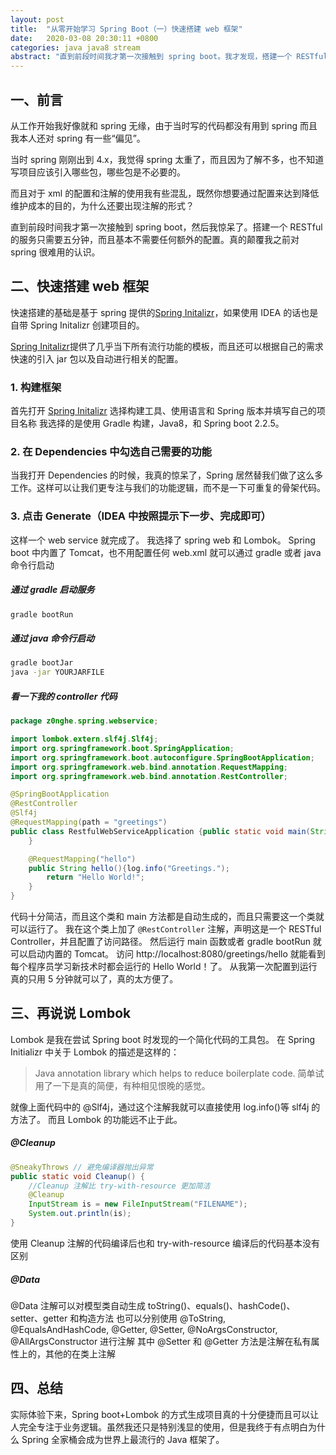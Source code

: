 ```yaml
---
layout: post
title:  "从零开始学习 Spring Boot（一）快速搭建 web 框架"
date:   2020-03-08 20:30:11 +0800
categories: java java8 stream
abstract: "直到前段时间我才第一次接触到 spring boot。我才发现，搭建一个 RESTful 的服务只需要五分钟，而且基本不需要任何额外的配置。"
---
```


## 一、前言
从工作开始我好像就和 spring 无缘，由于当时写的代码都没有用到 spring 而且我本人还对 spring 有一些“偏见”。

当时 spring 刚刚出到 4.x，我觉得 spring 太重了，而且因为了解不多，也不知道写项目应该引入哪些包，哪些包是不必要的。

而且对于 xml 的配置和注解的使用我有些混乱，既然你想要通过配置来达到降低维护成本的目的，为什么还要出现注解的形式？

直到前段时间我才第一次接触到 spring boot，然后我惊呆了。搭建一个 RESTful 的服务只需要五分钟，而且基本不需要任何额外的配置。真的颠覆我之前对 spring 很难用的认识。

## 二、快速搭建 web 框架
快速搭建的基础是基于 spring 提供的[Spring Initalizr](https://start.spring.io/)，如果使用 IDEA 的话也是自带 Spring Initalizr 创建项目的。

[Spring Initalizr](https://start.spring.io/)提供了几乎当下所有流行功能的模板，而且还可以根据自己的需求快速的引入 jar 包以及自动进行相关的配置。

### 1. 构建框架
首先打开 [Spring Initalizr](https://start.spring.io/) 选择构建工具、使用语言和 Spring 版本并填写自己的项目名称
我选择的是使用 Gradle 构建，Java8，和 Spring boot 2.2.5。
### 2. 在 Dependencies 中勾选自己需要的功能
当我打开 Dependencies 的时候，我真的惊呆了，Spring 居然替我们做了这么多工作。这样可以让我们更专注与我们的功能逻辑，而不是一下可重复的骨架代码。
### 3. 点击 Generate（IDEA 中按照提示下一步、完成即可）
这样一个 web service 就完成了。
我选择了 spring web 和 Lombok。
Spring boot 中内置了 Tomcat，也不用配置任何 web.xml 就可以通过 gradle 或者 java 命令行启动
##### 通过 gradle 启动服务
```bash
gradle bootRun
```
##### 通过 java 命令行启动

```bash
gradle bootJar
java -jar YOURJARFILE
```

##### 看一下我的 controller 代码

```java
package z0nghe.spring.webservice;

import lombok.extern.slf4j.Slf4j;
import org.springframework.boot.SpringApplication;
import org.springframework.boot.autoconfigure.SpringBootApplication;
import org.springframework.web.bind.annotation.RequestMapping;
import org.springframework.web.bind.annotation.RestController;

@SpringBootApplication
@RestController
@Slf4j
@RequestMapping(path = "greetings")
public class RestfulWebServiceApplication {public static void main(String[] args) {SpringApplication.run(RestfulWebServiceApplication.class, args);
    }

    @RequestMapping("hello")
    public String hello(){log.info("Greetings.");
        return "Hello World!";
    }
}

```
代码十分简洁，而且这个类和 main 方法都是自动生成的，而且只需要这一个类就可以运行了。
我在这个类上加了 `@RestController` 注解，声明这是一个 RESTful Controller，并且配置了访问路径。
然后运行 main 函数或者 gradle bootRun 就可以启动内置的 Tomcat。
访问 http://localhost:8080/greetings/hello 就能看到每个程序员学习新技术时都会运行的 Hello World！了。
从我第一次配置到运行真的只用 5 分钟就可以了，真的太方便了。

## 三、再说说 Lombok
Lombok 是我在尝试 Spring boot 时发现的一个简化代码的工具包。
在 Spring Initializr 中关于 Lombok 的描述是这样的：
> Java annotation library which helps to reduce boilerplate code.
简单试用了一下是真的简便，有种相见恨晚的感觉。

就像上面代码中的 @Slf4j，通过这个注解我就可以直接使用 log.info()等 slf4j 的方法了。
而且 Lombok 的功能远不止于此。

##### @Cleanup
```java
@SneakyThrows // 避免编译器抛出异常
public static void Cleanup() {
    //Cleanup 注解比 try-with-resource 更加简洁
    @Cleanup
    InputStream is = new FileInputStream("FILENAME");
    System.out.println(is);
}
```
使用 Cleanup 注解的代码编译后也和 try-with-resource 编译后的代码基本没有区别

##### @Data
@Data 注解可以对模型类自动生成 toString()、equals()、hashCode()、setter、getter 和构造方法
也可以分别使用 @ToString, @EqualsAndHashCode, @Getter, @Setter, @NoArgsConstructor, @AllArgsConstructor 进行注解
其中 @Setter 和 @Getter 方法是注解在私有属性上的，其他的在类上注解


## 四、总结
实际体验下来，Spring boot+Lombok 的方式生成项目真的十分便捷而且可以让人完全专注于业务逻辑。虽然我还只是特别浅显的使用，但是我终于有点明白为什么 Spring 全家桶会成为世界上最流行的 Java 框架了。